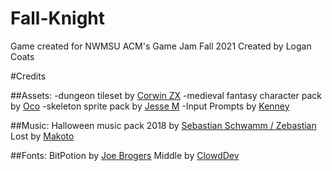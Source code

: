 # Fall-Knight
 Game created for NWMSU ACM's Game Jam Fall 2021
Created by Logan Coats


#Credits

##Assets:
-dungeon tileset by [Corwin ZX](corwin-zx.itch.io)
-medieval fantasy character pack by [Oco](oco.itch.io)
-skeleton sprite pack by [Jesse M](jesse-m.itch.io)
-Input Prompts by [Kenney](kenney.nl)
 
##Music:
Halloween music pack 2018 by [Sebastian Schwamm / Zebastian](https://zebby.itch.io/)
Lost by [Makoto](makotohiramatsu.itch.io)

##Fonts: 
BitPotion by [Joe Brogers](joebrogers.itch.io)
Middle by [ClowdDev](clowddev.itch.io)
